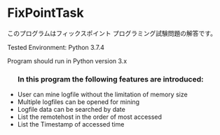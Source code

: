 # FixPointTask
このプログラムはフィックスポイント プログラミング試験問題の解答です。
<p>Tested Environment: Python 3.7.4</p>
<p>Program should run in Python version 3.x</p>
<ul>
  <h3>In this program the following features are introduced:</h3>
  <li>User can mine logfile without the limitation of memory size</li>
  <li>Multiple logfiles can be opened for mining</li>
  <li>Logfile data can be searched by date</li>
  <li>List the remotehost in the order of most accessed</li>
  <li>List the Timestamp of accessed time</li>
</ul>
